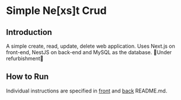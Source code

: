 # Simple Ne[xs]t Crud

## Introduction
A simple create, read, update, delete web application. Uses Next.js on front-end, NestJS on back-end and MySQL as the database.
🚧Under refurbishment🚧

## How to Run
Individual instructions are specified in [front](/front) and [back](/back) README.md.
